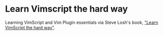 # Learn Vimscript the hard way

Learning VimScript and Vim Plugin essentials via Steve Losh's book, ["Learn VimScript the hard way"](https://learnvimscriptthehardway.stevelosh.com/).
